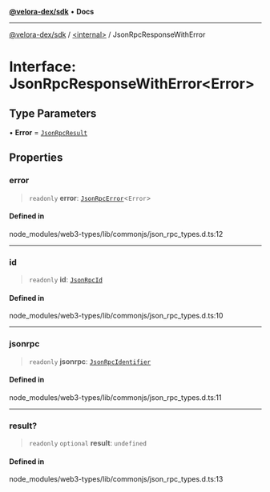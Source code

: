 [**@velora-dex/sdk**](../../README.md) • **Docs**

***

[@velora-dex/sdk](../../globals.md) / [\<internal\>](../README.md) / JsonRpcResponseWithError

# Interface: JsonRpcResponseWithError\<Error\>

## Type Parameters

• **Error** = [`JsonRpcResult`](../type-aliases/JsonRpcResult.md)

## Properties

### error

> `readonly` **error**: [`JsonRpcError`](../namespaces/Users_andriishymkiv_paraswap_paraswap-sdk_node_modules_web3-types_lib_commonjs_index/interfaces/JsonRpcError.md)\<`Error`\>

#### Defined in

node\_modules/web3-types/lib/commonjs/json\_rpc\_types.d.ts:12

***

### id

> `readonly` **id**: [`JsonRpcId`](../type-aliases/JsonRpcId.md)

#### Defined in

node\_modules/web3-types/lib/commonjs/json\_rpc\_types.d.ts:10

***

### jsonrpc

> `readonly` **jsonrpc**: [`JsonRpcIdentifier`](../namespaces/Users_andriishymkiv_paraswap_paraswap-sdk_node_modules_web3-types_lib_commonjs_index/type-aliases/JsonRpcIdentifier.md)

#### Defined in

node\_modules/web3-types/lib/commonjs/json\_rpc\_types.d.ts:11

***

### result?

> `readonly` `optional` **result**: `undefined`

#### Defined in

node\_modules/web3-types/lib/commonjs/json\_rpc\_types.d.ts:13

